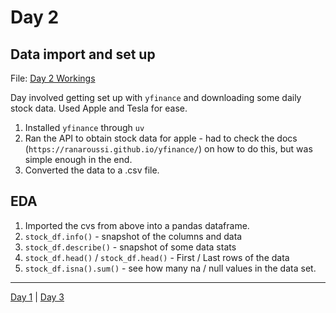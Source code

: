 # Day 2

## Data import and set up

File: [Day 2 Workings](/files/day2.ipynb)

Day involved getting set up with `yfinance` and downloading some daily stock data. Used Apple and Tesla for ease. 

1. Installed `yfinance` through `uv`
2. Ran the API to obtain stock data for apple - had to check the docs (`https://ranaroussi.github.io/yfinance/`) on how to do this, but was simple enough in the end.
3. Converted the data to a .csv file.

## EDA

1. Imported the cvs from above into a pandas dataframe. 
2. `stock_df.info()` - snapshot of the columns and data
3. `stock_df.describe()` - snapshot of some data stats
4. `stock_df.head()` / `stock_df.head()` - First / Last rows of the data
5. `stock_df.isna().sum()` - see how many na / null values in the data set.



----------------
[Day 1](Day1.md) | [Day 3](Day3.md)